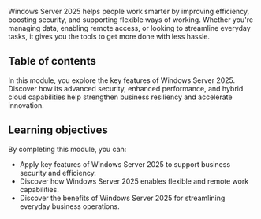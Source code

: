 Windows Server 2025 helps people work smarter by improving efficiency, boosting security, and supporting flexible ways of working. Whether you're managing data, enabling remote access, or looking to streamline everyday tasks, it gives you the tools to get more done with less hassle.

## Table of contents

In this module, you explore the key features of Windows Server 2025. Discover how its advanced security, enhanced performance, and hybrid cloud capabilities help strengthen business resiliency and accelerate innovation.

## Learning objectives

By completing this module, you can:

- Apply key features of Windows Server 2025 to support business security and efficiency.
- Discover how Windows Server 2025 enables flexible and remote work capabilities.
- Discover the benefits of Windows Server 2025 for streamlining everyday business operations.